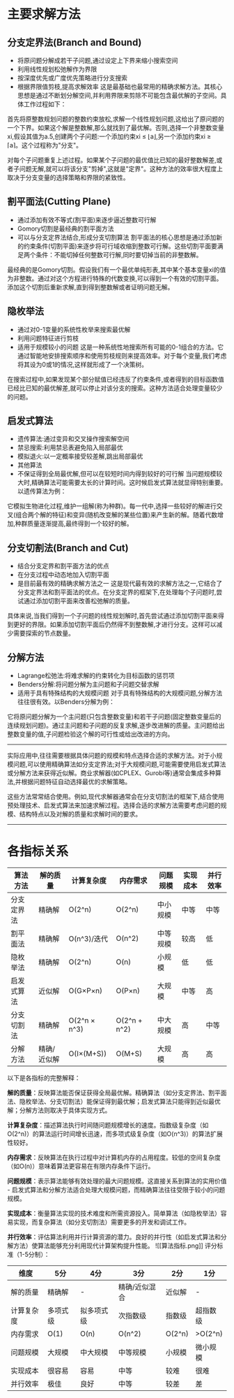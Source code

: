# 主要求解方法

## 分支定界法(Branch and Bound)
- 将原问题分解成若干子问题,通过设定上下界来缩小搜索空间
- 利用线性规划松弛解作为界限
- 按深度优先或广度优先策略进行分支搜索
- 根据界限值剪枝,提高求解效率
这是最基础也最常用的精确求解方法。其核心思想是通过不断划分解空间,并利用界限来剪除不可能包含最优解的子空间。具体工作过程如下：

首先将原整数规划问题的整数约束放松,求解一个线性规划问题,这给出了原问题的一个下界。如果这个解是整数解,那么就找到了最优解。否则,选择一个非整数变量xi,假设其值为a.5,创建两个子问题:一个添加约束xi ≤ ⌊a⌋,另一个添加约束xi ≥ ⌈a⌉。这个过程称为"分支"。

对每个子问题重复上述过程。如果某个子问题的最优值比已知的最好整数解差,或者子问题无解,就可以将该分支"剪掉",这就是"定界"。这种方法的效率很大程度上取决于分支变量的选择策略和界限的紧致性。

## 割平面法(Cutting Plane)
- 通过添加有效不等式(割平面)来逐步逼近整数可行解
- Gomory切割是最经典的割平面方法
- 可以与分支定界法结合,形成分支切割算法
割平面法的核心思想是通过添加新的约束条件(切割平面)来逐步将可行域收缩到整数可行解。这些切割平面要满足两个条件：不能切掉任何整数可行解,同时要切掉当前的非整数解。

最经典的是Gomory切割。假设我们有一个最优单纯形表,其中某个基本变量xi的值为非整数。通过对这个方程进行特殊的代数变换,可以得到一个有效的切割平面。添加这个切割后重新求解,直到得到整数解或者证明问题无解。

## 隐枚举法
- 通过对0-1变量的系统性枚举来搜索最优解
- 利用问题特征进行剪枝
- 适用于规模较小的问题
这是一种系统性地搜索所有可能的0-1组合的方法。它通过智能地安排搜索顺序和使用剪枝规则来提高效率。对于每个变量,我们考虑将其设为0或1的情况,这样就形成了一个决策树。

在搜索过程中,如果发现某个部分赋值已经违反了约束条件,或者得到的目标函数值已经比已知的最优解差,就可以停止对该分支的搜索。这种方法适合处理变量较少的问题。

## 启发式算法
- 遗传算法:通过变异和交叉操作搜索解空间
- 禁忌搜索:利用禁忌表避免陷入局部最优
- 模拟退火:以一定概率接受较差解,跳出局部最优
- 其他算法
- 不保证得到全局最优解,但可以在较短时间内得到较好的可行解
当问题规模较大时,精确算法可能需要太长的计算时间。这时候启发式算法就显得特别重要。以遗传算法为例：

它模拟生物进化过程,维护一组解(称为种群)。每一代中,选择一些较好的解进行交叉(组合两个解的特征)和变异(随机改变解的某些位置)来产生新的解。随着代数增加,种群质量逐渐提高,最终得到一个较好的解。

## 分支切割法(Branch and Cut)
- 结合分支定界和割平面方法的优点
- 在分支过程中动态地加入切割平面
- 是目前最有效的精确求解方法之一
这是现代最有效的求解方法之一,它结合了分支定界法和割平面法的优点。在分支定界的框架下,在处理每个子问题时,尝试通过添加切割平面来改善松弛解的质量。

具体来说,当我们得到一个子问题的线性规划解时,首先尝试通过添加切割平面来得到更好的界限。如果添加切割平面后仍然得不到整数解,才进行分支。这样可以减少需要探索的节点数量。

## 分解方法
- Lagrange松弛法:将难求解的约束转化为目标函数的惩罚项
- Benders分解:将问题分解为主问题和子问题交替求解
- 适用于具有特殊结构的大规模问题
对于具有特殊结构的大规模问题,分解方法往往很有效。以Benders分解为例：

它将原问题分解为一个主问题(只包含整数变量)和若干子问题(固定整数变量后的连续规划问题)。通过主问题和子问题的反复求解,逐步改进解的质量。主问题给出整数变量的值,子问题检验这个解的可行性或给出改进的方向。

---

实际应用中,往往需要根据具体问题的规模和特点选择合适的求解方法。对于小规模问题,可以使用精确算法如分支定界法;对于大规模问题,可能需要使用启发式算法或分解方法来获得近似解。商业求解器(如CPLEX、Gurobi等)通常会集成多种算法,并根据问题特征自动选择最优的求解策略。

这些方法常常结合使用。例如,现代求解器通常会在分支切割法的框架下,结合使用预处理技术、启发式算法来加速求解过程。选择合适的求解方法需要考虑问题的规模、结构特点以及对解的质量和求解时间的要求。

---
# 各指标关系

| 算法方法 | 解的质量 | 计算复杂度 | 内存需求 | 问题规模 | 实现成本 | 并行效率 |
|---------|----------|------------|-----------|-----------|-----------|-----------|
| 分支定界法 | 精确解 | O(2^n) | O(2^n) | 中小规模 | 中等 | 中等 |
| 割平面法 | 精确解 | O(n^3)/迭代 | O(n^2) | 中等规模 | 较高 | 低 |
| 隐枚举法 | 精确解 | O(2^n) | O(n) | 小规模 | 低 | 低 |
| 启发式算法 | 近似解 | O(G×P×n) | O(P×n) | 大规模 | 中等 | 高 |
| 分支切割法 | 精确解 | O(2^n × n^3) | O(2^n + n^2) | 中大规模 | 高 | 中等 |
| 分解方法 | 精确/近似解 | O(I×(M+S)) | O(M+S) | 大规模 | 高 | 高 |

以下是各指标的完整解释：

**解的质量**：反映算法能否保证获得全局最优解。精确算法（如分支定界法、割平面法、隐枚举法、分支切割法）能保证得到最优解；启发式算法只能得到近似最优解；分解方法则取决于具体实现方式。

**计算复杂度**：描述算法执行时间随问题规模增长的速度。指数级复杂度（如O(2^n)）的算法运行时间增长迅速，而多项式级复杂度（如O(n^3)）的算法扩展性较好。

**内存需求**：反映算法在执行过程中对计算机内存的占用程度。较低的空间复杂度（如O(n)）意味着算法更容易在有限内存条件下运行。

**问题规模**：表示算法能够有效处理的最大问题规模。这直接关系到算法的实用价值 - 启发式算法和分解方法适合处理大规模问题，而精确算法往往受限于较小的问题规模。

**实现成本**：衡量算法实现的技术难度和所需资源投入。简单算法（如隐枚举法）容易实现，而复杂算法（如分支切割法）需要更多的开发和调试工作。

**并行效率**：评估算法利用并行计算资源的潜力。良好的并行性（如启发式算法和分解方法）使算法能够充分利用现代计算架构提升性能。
![[算法指标.png]]
评分标准（1-5分制）：

| 维度 | 5分 | 4分 | 3分 | 2分 | 1分 |
|------|-----|-----|-----|-----|-----|
| 解的质量 | 精确解 | - | 精确/近似混合 | 近似解 | - |
| 计算复杂度 | 多项式级 | 拟多项式级 | 次指数级 | 指数级 | 超指数级 |
| 内存需求 | O(1) | O(n) | O(n^2) | O(2^n) | >O(2^n) |
| 问题规模 | 大规模 | 中大规模 | 中等规模 | 小规模 | 微小规模 |
| 实现成本 | 很容易 | 容易 | 中等 | 较难 | 很难 |
| 并行效率 | 极佳 | 良好 | 中等 | 较差 | 差 |

